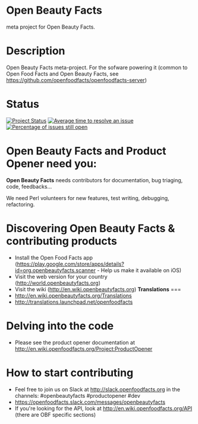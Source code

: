 # Open Beauty Facts
meta project for Open Beauty Facts.

**Description**
===
Open Beauty Facts meta-project. For the sofware powering it (common to Open Food Facts and Open Beauty Facts, see https://github.com/openfoodfacts/openfoodfacts-server)


**Status**
===

[![Project Status](http://opensource.box.com/badges/active.svg)](http://opensource.box.com/badges)
[![Average time to resolve an issue](http://isitmaintained.com/badge/resolution/openfoodfacts/openbeautyfacts.svg)](http://isitmaintained.com/project/openfoodfacts/openbeautyfacts.svg "Average time to resolve an issue")
[![Percentage of issues still open](http://isitmaintained.com/badge/open/openfoodfacts/openbeautyfacts.svg)](http://isitmaintained.com/project/openfoodfacts/openbeautyfacts.svg "Percentage of issues still open")

**Open Beauty Facts** and **Product Opener** need you:
===

**Open Beauty Facts** needs contributors for documentation, bug triaging, code, feedbacks…

We need Perl volunteers for new features, test writing, debugging, refactoring.

**Discovering Open Beauty Facts & contributing products**
===
- Install the Open Food Facts app (https://play.google.com/store/apps/details?id=org.openbeautyfacts.scanner - Help us make it available on iOS)
- Visit the web version for your country (http://world.openbeautyfacts.org)
- Visit the wiki (http://en.wiki.openbeautyfacts.org)
**Translations**
===
- http://en.wiki.openbeautyfacts.org/Translations
- http://translations.launchpad.net/openfoodfacts

**Delving into the code**
===
- Please see the product opener documentation at http://en.wiki.openfoodfacts.org/Project:ProductOpener

**How to start contributing**
===
- Feel free to join us on Slack at http://slack.openfoodfacts.org in the channels: #openbeautyfacts #productopener #dev
- https://openfoodfacts.slack.com/messages/openbeautyfacts
- If you're looking for the API, look at http://en.wiki.openfoodfacts.org/API (there are OBF specific sections)


